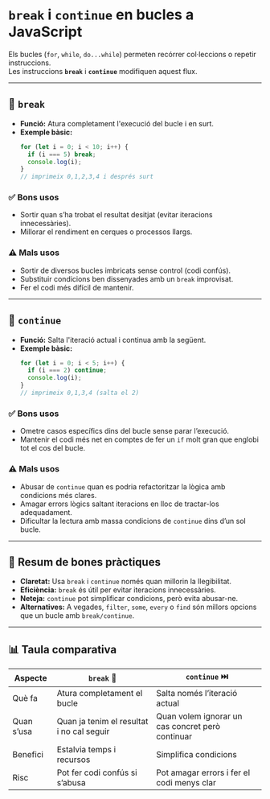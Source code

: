 # `break` i `continue` en bucles a JavaScript

Els bucles (`for`, `while`, `do...while`) permeten recórrer col·leccions o repetir instruccions.  
Les instruccions **`break`** i **`continue`** modifiquen aquest flux.

---

## 🔹 `break`
- **Funció:** Atura completament l'execució del bucle i en surt.
- **Exemple bàsic:**
  ```js
  for (let i = 0; i < 10; i++) {
    if (i === 5) break;
    console.log(i);
  }
  // imprimeix 0,1,2,3,4 i després surt
  ```

### ✅ Bons usos
- Sortir quan s’ha trobat el resultat desitjat (evitar iteracions innecessàries).
- Millorar el rendiment en cerques o processos llargs.

### ⚠️ Mals usos
- Sortir de diversos bucles imbricats sense control (codi confús).
- Substituir condicions ben dissenyades amb un `break` improvisat.
- Fer el codi més difícil de mantenir.

---

## 🔹 `continue`
- **Funció:** Salta l'iteració actual i continua amb la següent.
- **Exemple bàsic:**
  ```js
  for (let i = 0; i < 5; i++) {
    if (i === 2) continue;
    console.log(i);
  }
  // imprimeix 0,1,3,4 (salta el 2)
  ```

### ✅ Bons usos
- Ometre casos específics dins del bucle sense parar l’execució.
- Mantenir el codi més net en comptes de fer un `if` molt gran que englobi tot el cos del bucle.

### ⚠️ Mals usos
- Abusar de `continue` quan es podria refactoritzar la lògica amb condicions més clares.
- Amagar errors lògics saltant iteracions en lloc de tractar-los adequadament.
- Dificultar la lectura amb massa condicions de `continue` dins d’un sol bucle.

---

## 🔑 Resum de bones pràctiques
- **Claretat:** Usa `break` i `continue` només quan millorin la llegibilitat.  
- **Eficiència:** `break` és útil per evitar iteracions innecessàries.  
- **Neteja:** `continue` pot simplificar condicions, però evita abusar-ne.  
- **Alternatives:** A vegades, `filter`, `some`, `every` o `find` són millors opcions que un bucle amb `break/continue`.

---

## 📊 Taula comparativa

| Aspecte            | `break` 🛑 | `continue` ⏭️ |
|--------------------|------------|---------------|
| Què fa             | Atura completament el bucle | Salta només l’iteració actual |
| Quan s’usa         | Quan ja tenim el resultat i no cal seguir | Quan volem ignorar un cas concret però continuar |
| Benefici           | Estalvia temps i recursos | Simplifica condicions |
| Risc               | Pot fer codi confús si s’abusa | Pot amagar errors i fer el codi menys clar |
